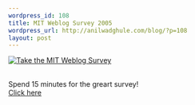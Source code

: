 ```yaml
--- 
wordpress_id: 108
title: MIT Weblog Survey 2005
wordpress_url: http://anilwadghule.com/blog/?p=108
layout: post
---
```

<p><a href="http://blogsurvey.media.mit.edu/request"><img style="border: medium none ;" alt="Take the MIT Weblog Survey" src="http://blogsurvey.media.mit.edu/images/survey-statistic.gif" /></a></p><br />Spend 15 minutes for the greart survey!<br /><a href="http://blogsurvey.media.mit.edu/request">Click here</a>
